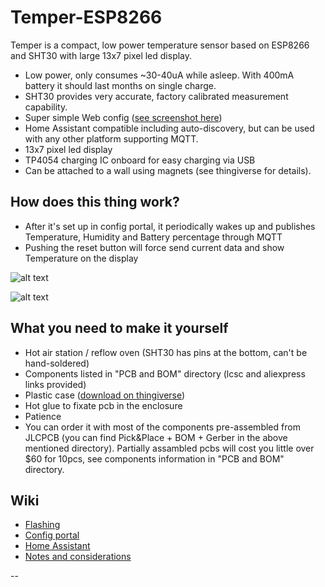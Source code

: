 # Temper-ESP8266
Temper is a compact, low power temperature sensor based on ESP8266 and SHT30 with large 13x7 pixel led display.  

- Low power, only consumes ~30-40uA while asleep. With 400mA battery it should last months on single charge.
- SHT30 provides very accurate, factory calibrated measurement capability.
- Super simple Web config ([see screenshot here](https://github.com/mcer12/Temper-ESP8266/wiki/Config-portal-&-OTA))
- Home Assistant compatible including auto-discovery, but can be used with any other platform supporting MQTT.
- 13x7 pixel led display
- TP4054 charging IC onboard for easy charging via USB
- Can be attached to a wall using magnets (see thingiverse for details).

## How does this thing work?
- After it's set up in config portal, it periodically wakes up and publishes Temperature, Humidity and Battery percentage through MQTT
- Pushing the reset button will force send current data and show Temperature on the display

![alt text](https://github.com/mcer12/Temper-ESP8266/raw/master/Images/with_cover_green.jpg)

![alt text](https://github.com/mcer12/Temper-ESP8266/raw/master/Images/pcb.jpg)

## What you need to make it yourself
- Hot air station / reflow oven (SHT30 has pins at the bottom, can't be hand-soldered)
- Components listed in "PCB and BOM" directory (lcsc and aliexpress links provided)
- Plastic case ([download on thingiverse](https://www.thingiverse.com/thing:4126709))
- Hot glue to fixate pcb in the enclosure
- Patience
- You can order it with most of the components pre-assembled from JLCPCB (you can find Pick&Place + BOM + Gerber in the above mentioned directory). Partially assambled pcbs will cost you little over $60 for 10pcs, see components information in "PCB and BOM" directory.

## Wiki
- [Flashing](https://github.com/mcer12/Temper-ESP8266/wiki/Flashing)
- [Config portal](https://github.com/mcer12/Temper-ESP8266/wiki/Config-portal-&-OTA)
- [Home Assistant](https://github.com/mcer12/Temper-ESP8266/wiki/Home-Assistant)
- [Notes and considerations](https://github.com/mcer12/Temper-ESP8266/wiki/Some-notes-and-considerations)






--

